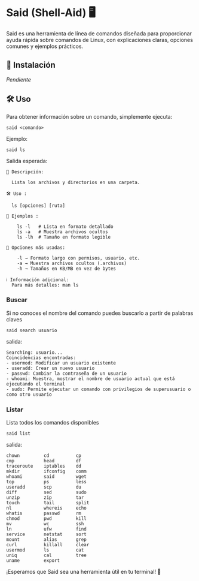 # Said (Shell-Aid) 🖥️

Said es una herramienta de línea de comandos diseñada para proporcionar ayuda rápida sobre comandos de Linux, con explicaciones claras, opciones comunes y ejemplos prácticos.

## 🚀 Instalación

*Pendiente*

## 🛠 Uso

Para obtener información sobre un comando, simplemente ejecuta:
```
said <comando>
```
Ejemplo:
```
said ls
```
Salida esperada:
```
📖 Descripción:

  Lista los archivos y directorios en una carpeta.

🛠️ Uso :

  ls [opciones] [ruta]

🔹 Ejemplos :

    ls -l   # Lista en formato detallado
    ls -a   # Muestra archivos ocultos
    ls -lh  # Tamaño en formato legible

📝 Opciones más usadas:

    -l → Formato largo con permisos, usuario, etc.
    -a → Muestra archivos ocultos (.archivos)
    -h → Tamaños en KB/MB en vez de bytes

ℹ️ Información adicional:
  Para más detalles: man ls
```

### Buscar
Si no conoces el nombre del comando puedes buscarlo a partir de palabras claves

```
said search usuario
```
salida:
```
Searching: usuario...
Coincidencias encontradas:
- usermod: Modificar un usuario existente
- useradd: Crear un nuevo usuario
- passwd: Cambiar la contraseña de un usuario
- whoami: Muestra, mostrar el nombre de usuario actual que está ejecutando el terminal
- sudo: Permite ejecutar un comando con privilegios de superusuario o como otro usuario
```
### Listar
Lista todos los comandos disponibles
```
said list
```
salida:
```
chown         cd          cp       
cmp           head        df       
traceroute    iptables    dd       
mkdir         ifconfig    comm     
whoami        said        wget     
top           ps          less     
useradd       scp         du       
diff          sed         sudo     
unzip         zip         tar      
touch         tail        split    
nl            whereis     echo     
whatis        passwd      rm       
chmod         pwd         kill     
mv            wc          ssh      
ln            ufw         find     
service       netstat     sort     
mount         alias       grep     
curl          killall     clear    
usermod       ls          cat      
uniq          cal         tree     
uname         export    
```

¡Esperamos que Said sea una herramienta útil en tu terminal! 🚀